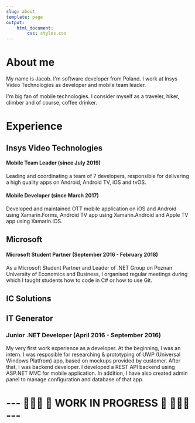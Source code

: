 ```yaml
---
slug: about
template: page
output:
    html_document:
        css: styles.css
---
```


<style>
    h1 {
        border-bottom-width: 0px;
    }
</style>

# About me

My name is Jacob. I'm software developer from Poland. I work at Insys Video Technologies as developer and mobile team leader.

I'm big fan of mobile technologies. I consider myself as a traveler, hiker, climber and of course, coffee drinker.


# Experience

## Insys Video Technologies

#### Mobile Team Leader (since July 2019)
Leading and coordinating a team of 7 developers, responsible for delivering a high quality apps on Android, Android TV, iOS and tvOS.

#### Mobile Developer (since March 2017)
Developed and maintained OTT mobile application on iOS and Android using Xamarin.Forms, Android TV app using Xamarin.Android and Apple TV app using Xamarin.iOS.

## Microsoft

#### Microsoft Student Partner (September 2016 - February 2018)
As a Microsoft Student Partner and  Leader of .NET Group on Poznan University of Economics and Business, I organised regular meetings during which I taught students how to code in C# or how to use Git.

## IC Solutions

## IT Generator

### Junior .NET Developer (April 2016 - September 2016)
My very first work experience as a developer. At the beginning, I was an intern. I was resposible for researching & prototyping of UWP (Universal Windows Platfrom) app, based on mockups provided by customer. After that, I was backend developer. I developed a REST API backend using ASP.NET MVC for mobile application. In addition, I have also created admin panel to manage configuration and database of that app.

# ---  👷🏼‍♂️ 🚧 WORK IN PROGRESS 🚧 👷🏼‍♂️ ---